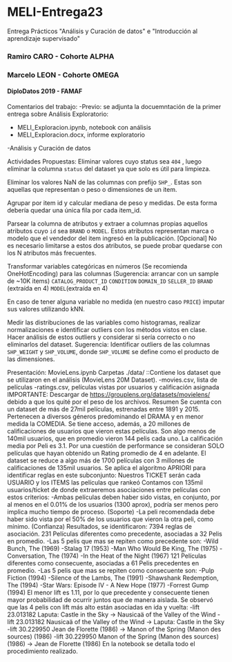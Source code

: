 # MELI-Entrega23
Entrega Prácticos "Análisis y Curación de datos" e "Introducción al aprendizaje supervisado"

### Ramiro CARO - Cohorte ALPHA
### Marcelo LEON - Cohorte OMEGA
#### DiploDatos 2019 - FAMAF

Comentarios del trabajo:
-Previo: se adjunta la docuemntación de la primer entrega sobre Análisis Exploratorio:
* MELI_Exploracion.ipynb, notebook con análisis
* MELI_Exploracion.docx, informe exploratorio

-Análisis y Curación de datos



Actividades Propuestas:
Eliminar valores cuyo status sea `404` , luego eliminar la columna `status` del dataset ya que solo es útil para limpieza.

Eliminar los valores NaN de las columnas con prefijo `SHP_`. Estas son aquellas que representan o peso o dimensiones de un item.

Agrupar por item id y calcular mediana de peso y medidas. De esta forma debería quedar una única fila por cada item_id.

Parsear la columna de atributos y extraer a columnas propias aquellos atributos cuyo `id` sea `BRAND` o `MODEL`. Estos atributos representan marca o modelo que el vendedor del item ingresó en la publicación. [Opcional] No es necesario limitarse a estos dos atributos, se puede probar quedarse con los N atributos más frecuentes.

Transformar variables categóricas en números (Se recomienda OneHotEncoding) para las columnas (Sugerencia: arrancar con un sample de ~10K items)
`CATALOG_PRODUCT_ID`
`CONDITION`
`DOMAIN_ID`
`SELLER_ID`
`BRAND` (extraída en 4)
`MODEL`(extraída en 4)

En caso de tener alguna variable no medida (en nuestro caso `PRICE`) imputar sus valores utilizando kNN.

Medir las distribuciones de las variables como histogramas, realizar normalizaciones e identificar outliers con los métodos vistos en clase. Hacer análisis de estos outliers y considerar si sería correcto o no eliminarlos del dataset. Sugerencia: Identificar outliers de las columnas `SHP_WEIGHT` y `SHP_VOLUME`, donde `SHP_VOLUME` se define como el producto de las dimensiones.

Presentación: 
MovieLens.ipynb
Carpetas
./data/ ::Contiene los dataset que se utilizaron en el análisis (MovieLens 20M Dataset).
-movies.csv, lista de películas
-ratings.csv, películas vistas por usuarios y calificación asignada
IMPORTANTE: Descargar de https://grouplens.org/datasets/movielens/ debido a que los quité por el peso de los archivos.
Resumen
Se cuenta con un dataset de más de 27mil películas, estrenadas entre 1891 y 2015. Pertenecen a diversos géneros predominando el DRAMA y en menor medida la COMEDIA.
Se tiene acceso, además, a 20 millones de calificaciones de usuarios que vieron estas películas. Son algo menos de 140mil usuarios, que en promedio vieron 144 pelis cada uno.
La calificación media por Peli es 3.1.
Por una cuestión de performance se consideran SOLO películas que hayan obtenido un Rating promedio de 4 en adelante. El dataset se reduce a algo más de 1700 películas con 3 millones de calificaciones de 135mil usuarios.
Se aplica el algoritmo APRIORI para identificar reglas en este subconjunto:
Nuestros TICKET serán cada USUARIO y los ITEMS las películas que rankeó
Contamos con 135mil usuarios/ticket de donde extraeremos asociaciones entre películas con estos criterios:
-Ambas películas deben haber sido vistas, en conjunto, por al menos en el 0.01% de los usuarios (1300 aprox), podría ser menos pero implica mucho tiempo de proceso. (Soporte)
-La peli recomendada debe haber sido vista por el 50% de los usuarios que vieron la otra peli, como mínimo. (Confianza)
Resultados, se identificaron:
7394 reglas de asociación.
231 Películas diferentes como precedente, asociadas a 32 Pelis en promedio.
-Las 5 pelis que mas se repiten como precedente son:
-Wild Bunch, The (1969)
-Stalag 17 (1953)
-Man Who Would Be King, The (1975)
-Conversation, The (1974)
-In the Heat of the Night (1967)
121 Películas diferentes como consecuente, asociadas a 61 Pelis precedentes en promedio.
-Las 5 pelis que mas se repiten como consecuente son:
-Pulp Fiction (1994)
-Silence of the Lambs, The (1991)
-Shawshank Redemption, The (1994)
-Star Wars: Episode IV - A New Hope (1977)
-Forrest Gump (1994)
El menor lift es 1.11, por lo que precedente y consecuente tienen mayor probabilidad de ocurrir juntos que de manera aislada.
Se observó que las 4 pelis con lift más alto están asociadas en ida y vuelta:
-lift 23.013182 Laputa: Castle in the Sky -> Nausicaä of the Valley of the Wind
-lift 23.013182 Nausicaä of the Valley of the Wind -> Laputa: Castle in the Sky
-lift 30.229950 Jean de Florette (1986) -> Manon of the Spring (Manon des sources) (1986)
-lift 30.229950 Manon of the Spring (Manon des sources) (1986) -> Jean de Florette (1986)
En la notebook se detalla todo el procedimiento realizado.
